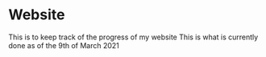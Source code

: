 # Website
This is to keep track of the progress of my website
This is what is currently done as of the 9th of March 2021
